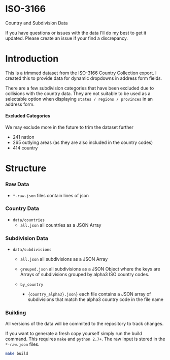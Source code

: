 ISO-3166
===

Country and Subdivision Data

If you have questions or issues with the data I'll do my best to get it updated.
Please create an issue if your find a discrepancy.

# Introduction
This is a trimmed dataset from the ISO-3166 Country Collection export. I created this to provide data for
dynamic dropdowns in address form fields.

There are a few subdivision categories that have been excluded due to collisions with the country data.
They are not suitable to be used as a selectable option when displaying `states / regions / provinces` in an address form.

#### Excluded Categories
We may exclude more in the future to trim the dataset further
- 241 nation
- 265 outlying areas (as they are also included in the country codes)
- 414 country

# Structure
### Raw Data
- `*-raw.json` files contain lines of json


### Country Data
- `data/countries`
  - `all.json` all countries as a JSON Array

### Subdivision Data

- `data/subdivisions`

  - `all.json` all subdivisions as a JSON Array

  - `grouped.json` all subdivisions as a JSON Object where the keys are Arrays of subdivisions grouped by alpha3 ISO country codes.

  - `by_country`
    - `{country_alpha3}.json}` each file contains a JSON array of subdivisions that match the alpha3 country code in the file name


### Building
All versions of the data will be commited to the repository to track changes.

If you want to generate a fresh copy yourself simply run the build command. This requires `make` and `python 2.7+`. The raw input is stored in the `*-raw.json` files.
```sh
make build
```
